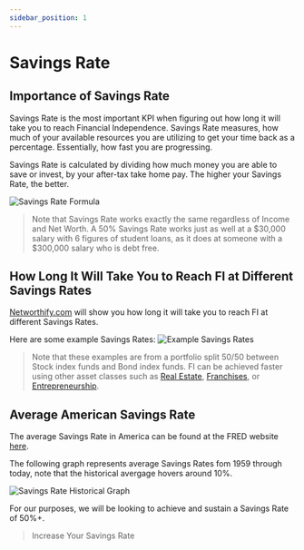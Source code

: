 ```yaml
---
sidebar_position: 1
---
```


# Savings Rate

## Importance of Savings Rate

Savings Rate is the most important KPI when figuring out how long it will take you to reach Financial Independence. Savings Rate measures, how much of your available resources you are utilizing to get your time back as a percentage. Essentially, how fast you are progressing. 

Savings Rate is calculated by dividing how much money you are able to save or invest, by your after-tax take home pay. The higher your Savings Rate, the better.

![Savings Rate Formula](/img/savings-rate-calculation-dark.svg)

>Note that Savings Rate works exactly the same regardless of Income and Net Worth. A 50% Savings Rate works just as well at a $30,000 salary with 6 figures of student loans, as it does at someone with a $300,000 salary who is debt free.

## How Long It Will Take You to Reach FI at Different Savings Rates

[Networthify.com](https://networthify.com/calculator/earlyretirement?income=50000&initialBalance=0&expenses=20000&annualPct=5&withdrawalRate=4) will show you how long it will take you to reach FI at different Savings Rates. 

Here are some example Savings Rates:
![Example Savings Rates](/img/savings-rate-examples-dark.svg)

>Note that these examples are from a portfolio split 50/50 between Stock index funds and Bond index funds. FI can be achieved faster using other asset classes such as [Real Estate](/docs/investing/real-estate.md), [Franchises](/docs/investing/franchises.md), or [Entrepreneurship](/docs/investing/entrepreneurship.md).

## Average American Savings Rate

The average Savings Rate in America can be found at the FRED website [here](https://fred.stlouisfed.org/series/PSAVERT).

The following graph represents average Savings Rates fom 1959 through today, note that the historical avergage hovers around 10%.

![Savings Rate Historical Graph](/img/historical-savings-rates-dark.svg)

For our purposes, we will be looking to achieve and sustain a Savings Rate of 50%+.

>Increase Your Savings Rate
